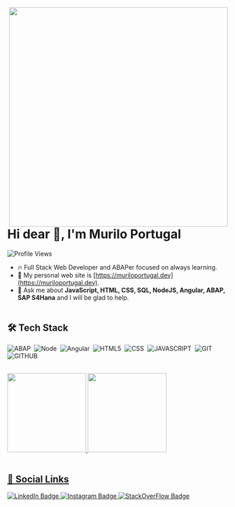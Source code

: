 
<img align="right" height="500em" src="https://i.pinimg.com/originals/84/71/cc/8471ccbe0bd9b0c7f7033c788776d2d3.gif"/>
<h1 align="left">Hi dear 👋, I'm Murilo Portugal </h1>
<p align="left"> <img src="https://komarev.com/ghpvc/?username=muriloportugal&color=green" alt="Profile Views"> </p>

- 🔥 Full Stack Web Developer and ABAPer focused on always learning.
- 🏡 My personal web site is [https://muriloportugal.dev](https://muriloportugal.dev).
- 💬 Ask me about **JavaScript, HTML, CSS, SQL, NodeJS, Angular, ABAP, SAP S4Hana** and I will be glad to help.
<br><br>

## 🛠 Tech Stack

![ABAP](https://img.shields.io/badge/-ABAP-05122A?style=flat?&logo=SAP)&nbsp; 
![Node](https://img.shields.io/badge/-NodeJS-05122A?style=flat?&logo=NODE.JS)&nbsp; 
![Angular](https://img.shields.io/badge/-Angular-05122A?style=flat?&logo=ANGULAR)&nbsp; 
![HTML5](https://img.shields.io/badge/-HTML-05122A?style=flat&logo=HTML5)&nbsp; 
![CSS](https://img.shields.io/badge/-CSS-05122A?style=flat&logo=CSS3)&nbsp; 
![JAVASCRIPT](https://img.shields.io/badge/-JavaScript-05122A?style=flat&logo=JAVASCRIPT)&nbsp; 
![GIT](https://img.shields.io/badge/-Git-05122A?style=flat&logo=GIT)&nbsp; 
![GITHUB](https://img.shields.io/badge/-GitHub-05122A?style=flat&logo=GITHUB)&nbsp; 

<br>
<div >
  <a href="https://github.com/muriloportugal">
  <img height="180em" src="https://github-readme-stats.vercel.app/api?username=muriloportugal&show_icons=true&theme=dark&include_all_commits=true&count_private=true"/>
  <img height="180em" src="https://github-readme-stats.vercel.app/api/top-langs/?username=muriloportugal&langs_count=7&&layout=compact&theme=dark&hide=php"/>
</div>
<br>
  
## 🔗 Social Links
<div id="social-badges">
  <a href="https://www.linkedin.com/in/muriloportugal/">
    <img src="https://img.shields.io/badge/LinkedIn-05122A?style=flat&logo=linkedin" alt="LinkedIn Badge"/>
  </a>
  <a href="https://www.instagram.com/muportugal">
    <img src="https://img.shields.io/badge/Instagram-05122A?style=flat&logo=instagram" alt="Instagram Badge"/>
  </a>
  <a href="https://pt.stackoverflow.com/users/157622/murilo-portugal">
    <img src="https://img.shields.io/badge/StackOverFlow-05122A?style=flat&logo=stackoverflow" alt="StackOverFlow Badge"/>
  </a>
</div>
<!--

### Hi there 👋

**muriloportugal/muriloportugal** is a ✨ _special_ ✨ repository because its `README.md` (this file) appears on your GitHub profile.
Here are some ideas to get you started:

- 🔭 I’m currently working on ...
- 🌱 I’m currently learning ...
- 👯 I’m looking to collaborate on ...
- 🤔 I’m looking for help with ...
- 💬 Ask me about ...
- 📫 How to reach me: ...
- 😄 Pronouns: ...
- ⚡ Fun fact: ...
-->
